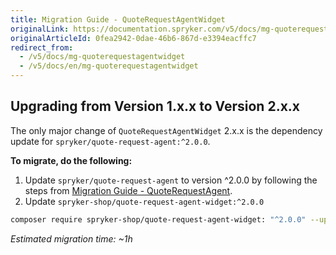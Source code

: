 ```yaml
---
title: Migration Guide - QuoteRequestAgentWidget
originalLink: https://documentation.spryker.com/v5/docs/mg-quoterequestagentwidget
originalArticleId: 0fea2942-0dae-46b6-867d-e3394eacffc7
redirect_from:
  - /v5/docs/mg-quoterequestagentwidget
  - /v5/docs/en/mg-quoterequestagentwidget
---
```


## Upgrading from Version 1.x.x to Version 2.x.x
The only major change of `QuoteRequestAgentWidget` 2.x.x is the dependency update for `spryker/quote-request-agent:^2.0.0`.

**To migrate, do the following:**
1. Update `spryker/quote-request-agent` to version ^2.0.0 by following the steps from [Migration Guide - QuoteRequestAgent](/docs/scos/dev/migration-and-integration/202005.0/module-migration-guides/migration-guide-quoterequestagent.html).
2. Update `spryker-shop/quote-request-agent-widget:^2.0.0`

```bash
composer require spryker-shop/quote-request-agent-widget: "^2.0.0" --update-with-dependencies
```
*Estimated migration time: ~1h*
